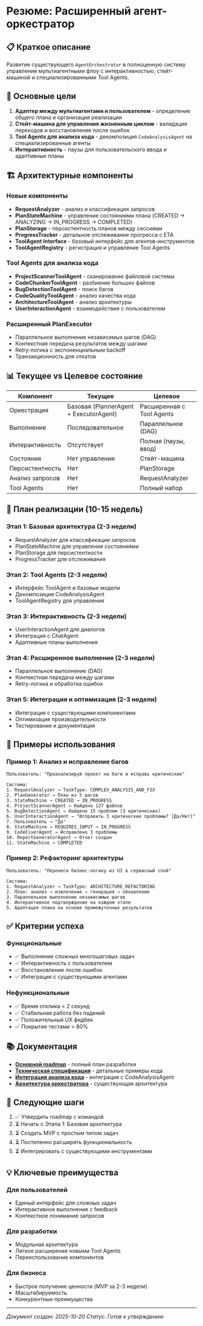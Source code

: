 # Резюме: Расширенный агент-оркестратор

## 📋 Краткое описание

Развитие существующего `AgentOrchestrator` в полноценную систему управления мультиагентными флоу с интерактивностью, стейт-машиной и специализированными Tool Agents.

## 🎯 Основные цели

1. **Адаптер между мультиагентами и пользователем** - определение общего плана и организация реализации
2. **Стейт-машина для управления жизненным циклом** - валидация переходов и восстановление после ошибок
3. **Tool Agents для анализа кода** - декомпозиция `CodeAnalysisAgent` на специализированные агенты
4. **Интерактивность** - паузы для пользовательского ввода и адаптивные планы

## 🏗️ Архитектурные компоненты

### Новые компоненты
- **RequestAnalyzer** - анализ и классификация запросов
- **PlanStateMachine** - управление состояниями плана (CREATED → ANALYZING → IN_PROGRESS → COMPLETED)
- **PlanStorage** - персистентность планов между сессиями
- **ProgressTracker** - детальное отслеживание прогресса с ETA
- **ToolAgent Interface** - базовый интерфейс для агентов-инструментов
- **ToolAgentRegistry** - регистрация и управление Tool Agents

### Tool Agents для анализа кода
- **ProjectScannerToolAgent** - сканирование файловой системы
- **CodeChunkerToolAgent** - разбиение больших файлов
- **BugDetectionToolAgent** - поиск багов
- **CodeQualityToolAgent** - анализ качества кода
- **ArchitectureToolAgent** - анализ архитектуры
- **UserInteractionAgent** - взаимодействие с пользователем

### Расширенный PlanExecutor
- Параллельное выполнение независимых шагов (DAG)
- Контекстная передача результатов между шагами
- Retry-логика с экспоненциальным backoff
- Транзакционность для откатов

## 📊 Текущее vs Целевое состояние

| Компонент | Текущее | Целевое |
|-----------|---------|---------|
| Оркестрация | Базовая (PlannerAgent + ExecutorAgent) | Расширенная с Tool Agents |
| Выполнение | Последовательное | Параллельное (DAG) |
| Интерактивность | Отсутствует | Полная (паузы, ввод) |
| Состояния | Нет управления | Стейт-машина |
| Персистентность | Нет | PlanStorage |
| Анализ запросов | Нет | RequestAnalyzer |
| Tool Agents | Нет | Полный набор |

## 📝 План реализации (10-15 недель)

### Этап 1: Базовая архитектура (2-3 недели)
- RequestAnalyzer для классификации запросов
- PlanStateMachine для управления состояниями
- PlanStorage для персистентности
- ProgressTracker для отслеживания

### Этап 2: Tool Agents (2-3 недели)
- Интерфейс ToolAgent и базовые модели
- Декомпозиция CodeAnalysisAgent
- ToolAgentRegistry для управления

### Этап 3: Интерактивность (2-3 недели)
- UserInteractionAgent для диалогов
- Интеграция с ChatAgent
- Адаптивные планы выполнения

### Этап 4: Расширенное выполнение (2-3 недели)
- Параллельное выполнение (DAG)
- Контекстная передача между шагами
- Retry-логика и обработка ошибок

### Этап 5: Интеграция и оптимизация (2-3 недели)
- Интеграция с существующими компонентами
- Оптимизация производительности
- Тестирование и документация

## 🎯 Примеры использования

### Пример 1: Анализ и исправление багов
```
Пользователь: "Проанализируй проект на баги и исправь критические"

Система:
1. RequestAnalyzer → TaskType: COMPLEX_ANALYSIS_AND_FIX
2. PlanGenerator → План из 5 шагов
3. StateMachine → CREATED → IN_PROGRESS
4. ProjectScannerAgent → Найдено 127 файлов
5. BugDetectionAgent → Найдено 15 проблем (3 критических)
6. UserInteractionAgent → "Исправить 3 критические проблемы? [Да/Нет]"
7. Пользователь → "Да"
8. StateMachine → REQUIRES_INPUT → IN_PROGRESS
9. CodeFixerAgent → Исправлено 3 проблемы
10. ReportGeneratorAgent → Отчет создан
11. StateMachine → COMPLETED
```

### Пример 2: Рефакторинг архитектуры
```
Пользователь: "Перенеси бизнес-логику из UI в сервисный слой"

Система:
1. RequestAnalyzer → TaskType: ARCHITECTURE_REFACTORING
2. План: анализ → извлечение → генерация → обновление
3. Параллельное выполнение независимых шагов
4. Интерактивное подтверждение на каждом этапе
5. Адаптация плана на основе промежуточных результатов
```

## ✅ Критерии успеха

### Функциональные
- ✅ Выполнение сложных многошаговых задач
- ✅ Интерактивность с пользователем
- ✅ Восстановление после ошибок
- ✅ Интеграция с существующими агентами

### Нефункциональные
- ✅ Время отклика < 2 секунд
- ✅ Стабильная работа без падений
- ✅ Положительный UX фидбек
- ✅ Покрытие тестами > 80%

## 📚 Документация

- **[Основной roadmap](enhanced-orchestrator-development.md)** - полный план разработки
- **[Техническая спецификация](enhanced-orchestrator-technical.md)** - детальные примеры кода
- **[Интеграция анализа кода](code-analysis-chat-integration.md)** - интеграция с CodeAnalysisAgent
- **[Архитектура оркестратора](orchestrator-architecture.md)** - существующая архитектура

## 🚀 Следующие шаги

1. ✅ Утвердить roadmap с командой
2. ⏳ Начать с Этапа 1: Базовая архитектура
3. ⏳ Создать MVP с простым типом задач
4. ⏳ Постепенно расширять функциональность
5. ⏳ Интегрировать с существующими инструментами

## 💡 Ключевые преимущества

### Для пользователей
- Единый интерфейс для сложных задач
- Интерактивное выполнение с feedback
- Контекстное понимание запросов

### Для разработки
- Модульная архитектура
- Легкое расширение новыми Tool Agents
- Переиспользование компонентов

### Для бизнеса
- Быстрое получение ценности (MVP за 2-3 недели)
- Масштабируемость
- Конкурентные преимущества

---

*Документ создан: 2025-10-20*
*Статус: Готов к утверждению*
